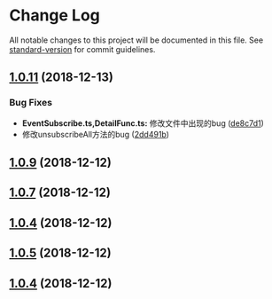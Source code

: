 # Change Log

All notable changes to this project will be documented in this file. See [standard-version](https://github.com/conventional-changelog/standard-version) for commit guidelines.

<a name="1.0.11"></a>
## [1.0.11](https://github.com/wucheng818/eventSubscribe_ikk/compare/v1.0.8...v1.0.11) (2018-12-13)


### Bug Fixes

* **EventSubscribe.ts,DetailFunc.ts:** 修改文件中出现的bug ([de8c7d1](https://github.com/wucheng818/eventSubscribe_ikk/commit/de8c7d1))
* 修改unsubscribeAll方法的bug ([2dd491b](https://github.com/wucheng818/eventSubscribe_ikk/commit/2dd491b))



<a name="1.0.9"></a>
## [1.0.9](https://github.com/wucheng818/eventSubscribe_ikk/compare/v1.0.6...v1.0.9) (2018-12-12)



<a name="1.0.7"></a>
## [1.0.7](https://github.com/wucheng818/eventSubscribe_ikk/compare/v1.0.5...v1.0.7) (2018-12-12)



<a name="1.0.4"></a>
## [1.0.4](https://github.com/wucheng818/eventSubscribe_ikk/compare/v1.0.3...v1.0.4) (2018-12-12)



<a name="1.0.5"></a>
## [1.0.5](https://github.com/wucheng818/eventSubscribe_ikk/compare/v1.0.3...v1.0.5) (2018-12-12)



<a name="1.0.4"></a>
## [1.0.4](https://github.com/wucheng818/eventSubscribe_ikk/compare/v1.0.3...v1.0.4) (2018-12-12)
